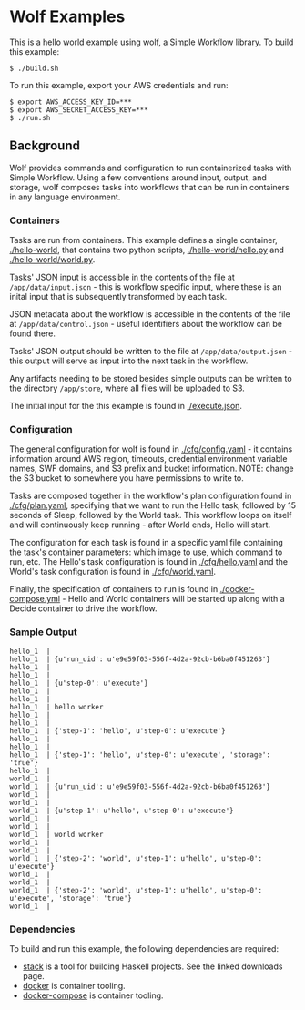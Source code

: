 # Wolf Examples

This is a hello world example using wolf, a Simple Workflow
library. To build this example:

    $ ./build.sh

To run this example, export your AWS credentials and run:

    $ export AWS_ACCESS_KEY_ID=***
    $ export AWS_SECRET_ACCESS_KEY=***
    $ ./run.sh

## Background

Wolf provides commands and configuration to run containerized tasks
with Simple Workflow. Using a few conventions around input, output,
and storage, wolf composes tasks into workflows that can be run in
containers in any language environment.

### Containers

Tasks are run from containers. This example defines a single
container, [./hello-world][4], that contains two python scripts,
[./hello-world/hello.py][5] and [./hello-world/world.py][6].

Tasks' JSON input is accessible in the contents of the file at
`/app/data/input.json` - this is workflow specific input, where these
is an inital input that is subsequently transformed by each task.

JSON metadata about the workflow is accessible in the contents of the
file at `/app/data/control.json` - useful identifiers about the
workflow can be found there.

Tasks' JSON output should be written to the file at
`/app/data/output.json` - this output will serve as input into the
next task in the workflow.

Any artifacts needing to be stored besides simple outputs can be
written to the directory `/app/store`, where all files will be
uploaded to S3.

The initial input for the this example is found in
[./execute.json][7].

### Configuration

The general configuration for wolf is found in
[./cfg/config.yaml][8] - it contains information around AWS region,
timeouts, credential environment variable names, SWF domains, and S3
prefix and bucket information. NOTE: change the S3 bucket to somewhere
you have permissions to write to.

Tasks are composed together in the workflow's plan configuration found
in [./cfg/plan.yaml][9], specifying that we want to run the Hello
task, followed by 15 seconds of Sleep, followed by the World
task. This workflow loops on itself and will continuously keep
running - after World ends, Hello will start.

The configuration for each task is found in a specific yaml file
containing the task's container parameters: which image to use, which
command to run, etc. The Hello's task configuration is found in
[./cfg/hello.yaml][10] and the World's task configuration is found in
[./cfg/world.yaml][11].

Finally, the specification of containers to run is found in
[./docker-compose.yml][12] - Hello and World containers will be
started up along with a Decide container to drive the workflow.

### Sample Output

    hello_1  |
    hello_1  | {u'run_uid': u'e9e59f03-556f-4d2a-92cb-b6ba0f451263'}
    hello_1  |
    hello_1  |
    hello_1  | {u'step-0': u'execute'}
    hello_1  |
    hello_1  |
    hello_1  | hello worker
    hello_1  |
    hello_1  |
    hello_1  | {'step-1': 'hello', u'step-0': u'execute'}
    hello_1  |
    hello_1  |
    hello_1  | {'step-1': 'hello', u'step-0': u'execute', 'storage': 'true'}
    hello_1  |
    world_1  |
    world_1  | {u'run_uid': u'e9e59f03-556f-4d2a-92cb-b6ba0f451263'}
    world_1  |
    world_1  |
    world_1  | {u'step-1': u'hello', u'step-0': u'execute'}
    world_1  |
    world_1  |
    world_1  | world worker
    world_1  |
    world_1  |
    world_1  | {'step-2': 'world', u'step-1': u'hello', u'step-0': u'execute'}
    world_1  |
    world_1  |
    world_1  | {'step-2': 'world', u'step-1': u'hello', u'step-0': u'execute', 'storage': 'true'}
    world_1  |

### Dependencies

To build and run this example, the following dependencies are required:

+ [stack][1] is a tool for building Haskell projects. See the linked downloads page.
+ [docker][2] is container tooling.
+ [docker-compose][3] is container tooling.

[1]: https://github.com/commercialhaskell/stack/blob/master/doc/install_and_upgrade.md
[2]: https://www.docker.com/
[3]: https://docs.docker.com/compose/install/
[4]: https://github.com/swift-nav/wolf/blob/master/examples/hello-world/Dockerfile
[5]: https://github.com/swift-nav/wolf/blob/master/examples/hello-world/hello.py
[6]: https://github.com/swift-nav/wolf/blob/master/examples/hello-world/world.py
[7]: https://github.com/swift-nav/wolf/blob/master/examples/execute.json
[8]: https://github.com/swift-nav/wolf/blob/master/examples/cfg/config.yaml
[9]: https://github.com/swift-nav/wolf/blob/master/examples/cfg/plan.yaml
[10]: https://github.com/swift-nav/wolf/blob/master/examples/cfg/hello.yaml
[11]: https://github.com/swift-nav/wolf/blob/master/examples/cfg/world.yaml
[12]: https://github.com/swift-nav/wolf/blob/master/examples/docker-compose.yml
